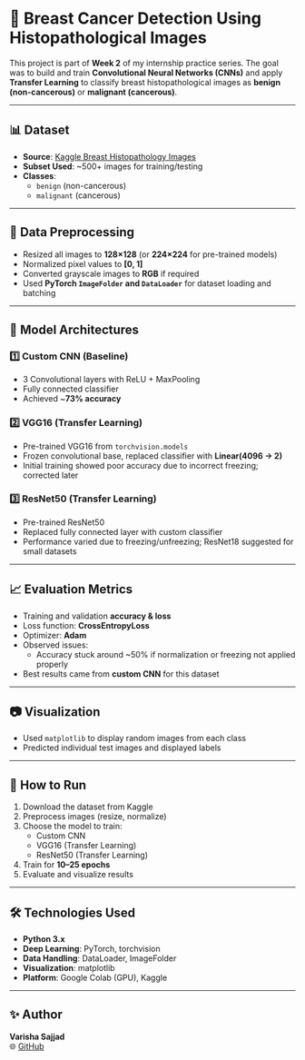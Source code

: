 # 🧪 Breast Cancer Detection Using Histopathological Images  

This project is part of **Week 2** of my internship practice series. The goal was to build and train **Convolutional Neural Networks (CNNs)** and apply **Transfer Learning** to classify breast histopathological images as **benign (non-cancerous)** or **malignant (cancerous)**.  

---

## 📊 Dataset  
- **Source**: [Kaggle Breast Histopathology Images](https://www.kaggle.com/paultimothymooney/breast-histopathology-images)  
- **Subset Used**: ~500+ images for training/testing  
- **Classes**:  
  - `benign` (non-cancerous)  
  - `malignant` (cancerous)  

---

## 🔧 Data Preprocessing  
- Resized all images to **128×128** (or **224×224** for pre-trained models)  
- Normalized pixel values to **[0, 1]**  
- Converted grayscale images to **RGB** if required  
- Used **PyTorch `ImageFolder` and `DataLoader`** for dataset loading and batching  

---

## 🧠 Model Architectures  

### 1️⃣ Custom CNN (Baseline)  
- 3 Convolutional layers with ReLU + MaxPooling  
- Fully connected classifier  
- Achieved ~**73% accuracy**  

### 2️⃣ VGG16 (Transfer Learning)  
- Pre-trained VGG16 from `torchvision.models`  
- Frozen convolutional base, replaced classifier with **Linear(4096 → 2)**  
- Initial training showed poor accuracy due to incorrect freezing; corrected later  

### 3️⃣ ResNet50 (Transfer Learning)  
- Pre-trained ResNet50  
- Replaced fully connected layer with custom classifier  
- Performance varied due to freezing/unfreezing; ResNet18 suggested for small datasets  

---

## 📈 Evaluation Metrics  
- Training and validation **accuracy & loss**  
- Loss function: **CrossEntropyLoss**  
- Optimizer: **Adam**  
- Observed issues:  
  - Accuracy stuck around ~50% if normalization or freezing not applied properly  
- Best results came from **custom CNN** for this dataset  

---

## 📷 Visualization  
- Used `matplotlib` to display random images from each class  
- Predicted individual test images and displayed labels  

---

## 📌 How to Run  
1. Download the dataset from Kaggle  
2. Preprocess images (resize, normalize)  
3. Choose the model to train:  
   - Custom CNN  
   - VGG16 (Transfer Learning)  
   - ResNet50 (Transfer Learning)  
4. Train for **10–25 epochs**  
5. Evaluate and visualize results  

---

## 🛠️ Technologies Used  
- **Python 3.x**  
- **Deep Learning**: PyTorch, torchvision  
- **Data Handling**: DataLoader, ImageFolder  
- **Visualization**: matplotlib  
- **Platform**: Google Colab (GPU), Kaggle  

---

## ✨ Author  
**Varisha Sajjad**  
🌐 [GitHub](https://github.com/VarishaSajjad)

